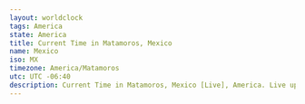 ```yaml
---
layout: worldclock
tags: America
state: America
title: Current Time in Matamoros, Mexico
name: Mexico
iso: MX
timezone: America/Matamoros
utc: UTC -06:40
description: Current Time in Matamoros, Mexico [Live], America. Live update now time in Matamoros, timezone America/Matamoros, UTC -06:40, Country ISO code & Current Local Time.
---
```


